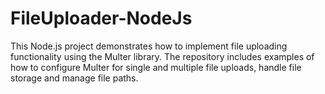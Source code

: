 # FileUploader-NodeJs
This Node.js project demonstrates how to implement file uploading functionality using the Multer library. The repository includes examples of how to configure Multer for single and multiple file uploads, handle file storage  and manage file paths.
